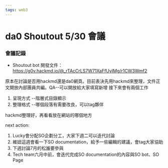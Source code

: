 ```yaml
---
tags: web3
---
```

# da0 Shoutout 5/30 會議

### 會議記錄
- Shoutout bot 開發文件：https://g0v.hackmd.io/@_rTAcCrLS7W71XaFfUyIMg/r1CW3Wmf2

原本在討論是否用hackmd還是da0網頁。目前表決先用hackmd來整理，文件正文開放內部團員共編。QA--可以開放給大家填寫新增
接下來會有兩個工作
1. 呈現方式 --階層式目錄顯示
2. 整理格式 --哪個段落有需要改良，可以tag夥伴

hackmd整理好，再看看放在網站的哪個地方

next action:
1. Lucky會分配SO企劃分工，大家下週二可以迭代討論
2. 維妞這週會看一下SO documentation，給予一些編輯的建議，會tag大家協助
3. 下週討論7月的松誰要參與
4. Tech team六月中前，會迭代完成SO documentation的內容與SO bot、SO Page